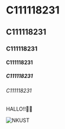 # C111118231

## C111118231
### C111118231
#### C111118231
##### C111118231
###### C111118231

HALLO!!🧑‍🚀

![NKUST]("")
